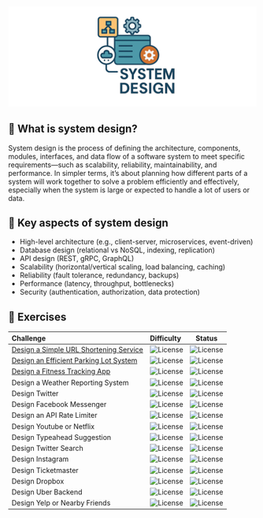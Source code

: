![System design](docs/assets/system-design.png)

## 🧠 What is system design?
System design is the process of defining the architecture, components, modules, interfaces, and data flow of a software 
system to meet specific requirements—such as scalability, reliability, maintainability, and performance. 
In simpler terms, it’s about planning how different parts of a system will work together to solve a problem efficiently 
and effectively, especially when the system is large or expected to handle a lot of users or data.

## 🔧 Key aspects of system design
* High-level architecture (e.g., client-server, microservices, event-driven)
* Database design (relational vs NoSQL, indexing, replication)
* API design (REST, gRPC, GraphQL)
* Scalability (horizontal/vertical scaling, load balancing, caching)
* Reliability (fault tolerance, redundancy, backups)
* Performance (latency, throughput, bottlenecks)
* Security (authentication, authorization, data protection)

## 💪 Exercises

| Challenge                                                                   | Difficulty                                              |                         Status                          |
|:----------------------------------------------------------------------------|:--------------------------------------------------------|:-------------------------------------------------------:|
| [Design a Simple URL Shortening Service](challenges/url-shortening-service) | ![License](https://img.shields.io/badge/Easy-greenblue) | ![License](https://img.shields.io/badge/Done-greenblue) |
| [Design an Efficient Parking Lot System](challenges/parking-lot-system)     | ![License](https://img.shields.io/badge/Easy-greenblue) | ![License](https://img.shields.io/badge/Done-greenblue) |
| [Design a Fitness Tracking App](challenges/fitness-tracking-app)            | ![License](https://img.shields.io/badge/Easy-greenblue) | ![License](https://img.shields.io/badge/Done-greenblue) |
| Design a Weather Reporting System                                           | ![License](https://img.shields.io/badge/Easy-greenblue) |   ![License](https://img.shields.io/badge/Todo-gray)    |
| Design Twitter                                                              | ![License](https://img.shields.io/badge/Medium-orange)  |   ![License](https://img.shields.io/badge/Todo-gray)    |
| Design Facebook Messenger                                                   | ![License](https://img.shields.io/badge/Medium-orange)  |   ![License](https://img.shields.io/badge/Todo-gray)    |
| Design an API Rate Limiter                                                  | ![License](https://img.shields.io/badge/Medium-orange)  |   ![License](https://img.shields.io/badge/Todo-gray)    |
| Design Youtube or Netflix                                                   | ![License](https://img.shields.io/badge/Medium-orange)  |   ![License](https://img.shields.io/badge/Todo-gray)    |
| Design Typeahead Suggestion                                                 | ![License](https://img.shields.io/badge/Medium-orange)  |   ![License](https://img.shields.io/badge/Todo-gray)    |
| Design Twitter Search                                                       | ![License](https://img.shields.io/badge/Medium-orange)  |   ![License](https://img.shields.io/badge/Todo-gray)    |
| Design Instagram                                                            | ![License](https://img.shields.io/badge/Medium-orange)  |   ![License](https://img.shields.io/badge/Todo-gray)    |
| Design Ticketmaster                                                         | ![License](https://img.shields.io/badge/Hard-red)       |   ![License](https://img.shields.io/badge/Todo-gray)    |
| Design Dropbox                                                              | ![License](https://img.shields.io/badge/Hard-red)       |   ![License](https://img.shields.io/badge/Todo-gray)    |
| Design Uber Backend                                                         | ![License](https://img.shields.io/badge/Hard-red)       |   ![License](https://img.shields.io/badge/Todo-gray)    |
| Design Yelp or Nearby Friends                                               | ![License](https://img.shields.io/badge/Hard-red)       |   ![License](https://img.shields.io/badge/Todo-gray)    |
